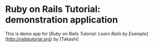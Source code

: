 # Ruby on Rails Tutorial: demonstration application

This is demo app for [*Ruby on Rails Tutorial: Learn Rails by Example*]
(http://railstutorial.org) by [Takashi]

